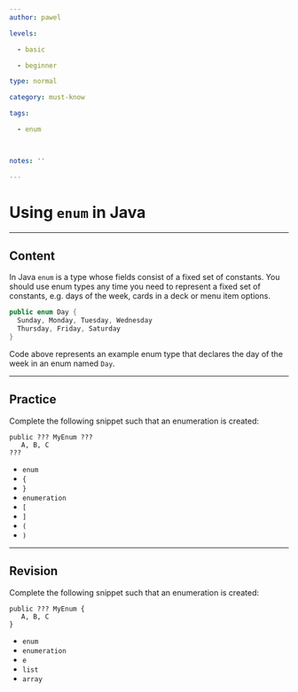 ```yaml
---
author: pawel

levels:

  - basic

  - beginner

type: normal

category: must-know

tags:

  - enum



notes: ''

---
```


# Using `enum` in Java

---

## Content

In Java `enum` is a type whose fields consist of a fixed set of constants. You should use enum types any time you need to represent a fixed set of constants, e.g. days of the week, cards in a deck or menu item options.

```java
public enum Day {
  Sunday, Monday, Tuesday, Wednesday
  Thursday, Friday, Saturday
}
```

Code above represents an example enum type that declares the day of the week in an enum named `Day`.

---

## Practice

Complete the following snippet such that an enumeration is created:

```
public ??? MyEnum ???
   A, B, C
???
```

- `enum`
- `{`
- `}`
- `enumeration`
- `[`
- `]`
- `(`
- `)`

---

## Revision

Complete the following snippet such that an enumeration is created:

```
public ??? MyEnum {
   A, B, C
}
```

- `enum`
- `enumeration`
- `e`
- `list`
- `array`
